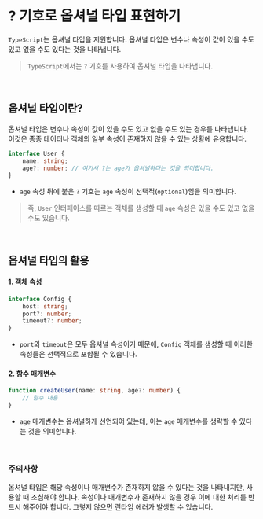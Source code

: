 # ? 기호로 옵셔널 타입 표현하기

`TypeScript`는 옵셔널 타입을 지원합니다. 옵셔널 타입은 변수나 속성이 값이 있을 수도 있고 없을 수도 있다는 것을 나타냅니다.
>`TypeScript`에서는 `?` 기호를 사용하여 옵셔널 타입을 나타냅니다.

&nbsp;

## 옵셔널 타입이란?

옵셔널 타입은 변수나 속성이 값이 있을 수도 있고 없을 수도 있는 경우를 나타냅니다. 이것은 종종 데이터나 객체의 일부 속성이 존재하지 않을 수 있는 상황에 유용합니다.

```ts
interface User {
    name: string;
    age?: number; // 여기서 ?는 age가 옵셔널하다는 것을 의미합니다.
}
```

- `age` 속성 뒤에 붙은 `?` 기호는 `age` 속성이 선택적(`optional`)임을 의미합니다.

> 즉, `User` 인터페이스를 따르는 객체를 생성할 때 `age` 속성은 있을 수도 있고 없을 수도 있습니다.

&nbsp;

## 옵셔널 타입의 활용

#### 1. 객체 속성

```ts
interface Config {
    host: string;
    port?: number;
    timeout?: number;
}
```

- `port`와 `timeout`은 모두 옵셔널 속성이기 때문에, `Config` 객체를 생성할 때 이러한 속성들은 선택적으로 포함될 수 있습니다.

#### 2. 함수 매개변수

```ts
function createUser(name: string, age?: number) {
    // 함수 내용
}
```

- `age` 매개변수는 옵셔널하게 선언되어 있는데, 이는 `age` 매개변수를 생략할 수 있다는 것을 의미합니다.

&nbsp;

### 주의사항

옵셔널 타입은 해당 속성이나 매개변수가 존재하지 않을 수 있다는 것을 나타내지만, 사용할 때 조심해야 합니다. 속성이나 매개변수가 존재하지 않을 경우 이에 대한 처리를 반드시 해주어야 합니다. 그렇지 않으면 런타임 에러가 발생할 수 있습니다.
